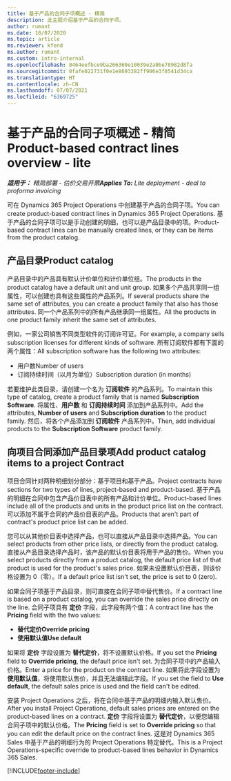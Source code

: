```yaml
---
title: 基于产品的合同子项概述 - 精简
description: 此主题介绍基于产品的合同子项。
author: rumant
ms.date: 10/07/2020
ms.topic: article
ms.reviewer: kfend
ms.author: rumant
ms.custom: intro-internal
ms.openlocfilehash: 8464eefbce9ba266360e10039e2a0be78982d8fa
ms.sourcegitcommit: 0fafe022731f0e1e8693382ff906e3f8541d34ca
ms.translationtype: HT
ms.contentlocale: zh-CN
ms.lasthandoff: 07/07/2021
ms.locfileid: "6369725"
---
```

# <a name="product-based-contract-lines-overview---lite"></a><span data-ttu-id="c3efe-103">基于产品的合同子项概述 - 精简</span><span class="sxs-lookup"><span data-stu-id="c3efe-103">Product-based contract lines overview - lite</span></span>

<span data-ttu-id="c3efe-104">_**适用于：** 精简部署 - 估价交易开票_</span><span class="sxs-lookup"><span data-stu-id="c3efe-104">_**Applies To:** Lite deployment - deal to proforma invoicing_</span></span>

<span data-ttu-id="c3efe-105">可在 Dynamics 365 Project Operations 中创建基于产品的合同子项。</span><span class="sxs-lookup"><span data-stu-id="c3efe-105">You can create product-based contract lines in Dynamics 365 Project Operations.</span></span> <span data-ttu-id="c3efe-106">基于产品的合同子项可以是手动创建的明细，也可以是产品目录中的项。</span><span class="sxs-lookup"><span data-stu-id="c3efe-106">Product-based contract lines can be manually created lines, or they can be items from the product catalog.</span></span>

## <a name="product-catalog"></a><span data-ttu-id="c3efe-107">产品目录</span><span class="sxs-lookup"><span data-stu-id="c3efe-107">Product catalog</span></span>

<span data-ttu-id="c3efe-108">产品目录中的产品具有默认计价单位和计价单位组。</span><span class="sxs-lookup"><span data-stu-id="c3efe-108">The products in the product catalog have a default unit and unit group.</span></span> <span data-ttu-id="c3efe-109">如果多个产品共享同一组属性，可以创建也具有这些属性的产品系列。</span><span class="sxs-lookup"><span data-stu-id="c3efe-109">If several products share the same set of attributes, you can create a product family that also has those attributes.</span></span> <span data-ttu-id="c3efe-110">同一个产品系列中的所有产品继承同一组属性。</span><span class="sxs-lookup"><span data-stu-id="c3efe-110">All the products in one product family inherit the same set of attributes.</span></span>

<span data-ttu-id="c3efe-111">例如，一家公司销售不同类型软件的订阅许可证。</span><span class="sxs-lookup"><span data-stu-id="c3efe-111">For example, a company sells subscription licenses for different kinds of software.</span></span> <span data-ttu-id="c3efe-112">所有订阅软件都有下面的两个属性：</span><span class="sxs-lookup"><span data-stu-id="c3efe-112">All subscription software has the following two attributes:</span></span>

- <span data-ttu-id="c3efe-113">用户数</span><span class="sxs-lookup"><span data-stu-id="c3efe-113">Number of users</span></span>
- <span data-ttu-id="c3efe-114">订阅持续时间（以月为单位）</span><span class="sxs-lookup"><span data-stu-id="c3efe-114">Subscription duration (in months)</span></span>

<span data-ttu-id="c3efe-115">若要维护此类目录，请创建一个名为 **订阅软件** 的产品系列。</span><span class="sxs-lookup"><span data-stu-id="c3efe-115">To maintain this type of catalog, create a product family that is named **Subscription Software**.</span></span> <span data-ttu-id="c3efe-116">将属性、**用户数** 和 **订阅持续时间** 添加到产品系列中。</span><span class="sxs-lookup"><span data-stu-id="c3efe-116">Add the attributes, **Number of users** and **Subscription duration** to the product family.</span></span> <span data-ttu-id="c3efe-117">然后，将各个产品添加到 **订阅软件** 产品系列中。</span><span class="sxs-lookup"><span data-stu-id="c3efe-117">Then, add individual products to the **Subscription Software** product family.</span></span>

## <a name="add-product-catalog-items-to-a-project-contract"></a><span data-ttu-id="c3efe-118">向项目合同添加产品目录项</span><span class="sxs-lookup"><span data-stu-id="c3efe-118">Add product catalog items to a project Contract</span></span>

<span data-ttu-id="c3efe-119">项目合同针对两种明细划分部分：基于项目和基于产品。</span><span class="sxs-lookup"><span data-stu-id="c3efe-119">Project contracts have sections for two types of lines, project-based and product-based.</span></span> <span data-ttu-id="c3efe-120">基于产品的明细在合同中包含产品价目表中的所有产品和计价单位。</span><span class="sxs-lookup"><span data-stu-id="c3efe-120">Product-based lines include all of the products and units in the product price list on the contract.</span></span> <span data-ttu-id="c3efe-121">可以添加不属于合同的产品价目表的产品。</span><span class="sxs-lookup"><span data-stu-id="c3efe-121">Products that aren't part of contract's product price list can be added.</span></span>

<span data-ttu-id="c3efe-122">您可以从其他价目表中选择产品，也可以直接从产品目录中选择产品。</span><span class="sxs-lookup"><span data-stu-id="c3efe-122">You can select products from other price lists, or directly from the product catalog.</span></span> <span data-ttu-id="c3efe-123">直接从产品目录选择产品时，该产品的默认价目表将用于产品的售价。</span><span class="sxs-lookup"><span data-stu-id="c3efe-123">When you select products directly from a product catalog, the default price list of that product is used for the product's sales price.</span></span> <span data-ttu-id="c3efe-124">如果未设置默认价目表，则该价格设置为 0（零）。</span><span class="sxs-lookup"><span data-stu-id="c3efe-124">If a default price list isn't set, the price is set to 0 (zero).</span></span>

<span data-ttu-id="c3efe-125">如果合同子项基于产品目录，则可直接在合同子项中替代售价。</span><span class="sxs-lookup"><span data-stu-id="c3efe-125">If a contract line is based on a product catalog, you can override the sales price directly on the line.</span></span> <span data-ttu-id="c3efe-126">合同子项具有 **定价** 字段，此字段有两个值：</span><span class="sxs-lookup"><span data-stu-id="c3efe-126">A contract line has the **Pricing** field with the two values:</span></span>

- <span data-ttu-id="c3efe-127">**替代定价**</span><span class="sxs-lookup"><span data-stu-id="c3efe-127">**Override pricing**</span></span>
- <span data-ttu-id="c3efe-128">**使用默认值**</span><span class="sxs-lookup"><span data-stu-id="c3efe-128">**Use default**</span></span>

<span data-ttu-id="c3efe-129">如果将 **定价** 字段设置为 **替代定价**，将不设置默认价格。</span><span class="sxs-lookup"><span data-stu-id="c3efe-129">If you set the **Pricing** field to **Override pricing**, the default price isn't set.</span></span> <span data-ttu-id="c3efe-130">为合同子项中的产品输入价格。</span><span class="sxs-lookup"><span data-stu-id="c3efe-130">Enter a price for the product on the contract line.</span></span> <span data-ttu-id="c3efe-131">如果将此字段设置为 **使用默认值**，将使用默认售价，并且无法编辑此字段。</span><span class="sxs-lookup"><span data-stu-id="c3efe-131">If you set the field to **Use default**, the default sales price is used and the field can't be edited.</span></span>

<span data-ttu-id="c3efe-132">安装 Project Operations 之后，将在合同中基于产品的明细内输入默认售价。</span><span class="sxs-lookup"><span data-stu-id="c3efe-132">After you install Project Operations, default sales prices are entered on the product-based lines on a contract.</span></span> <span data-ttu-id="c3efe-133">**定价** 字段将设置为 **替代定价**，以便您编辑合同子项中的默认价格。</span><span class="sxs-lookup"><span data-stu-id="c3efe-133">The **Pricing** field is set to **Override pricing** so that you can edit the default price on the contract lines.</span></span> <span data-ttu-id="c3efe-134">这是对 Dynamics 365 Sales 中基于产品的明细行为的 Project Operations 特定替代。</span><span class="sxs-lookup"><span data-stu-id="c3efe-134">This is a Project Operations-specific override to product-based lines behavior in Dynamics 365 Sales.</span></span>


[!INCLUDE[footer-include](../../includes/footer-banner.md)]